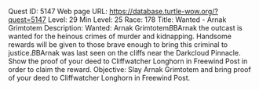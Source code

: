 Quest ID: 5147
Web page URL: https://database.turtle-wow.org/?quest=5147
Level: 29
Min Level: 25
Race: 178
Title: Wanted - Arnak Grimtotem
Description: Wanted: Arnak Grimtotem$B$BArnak the outcast is wanted for the heinous crimes of murder and kidnapping. Handsome rewards will be given to those brave enough to bring this criminal to justice.$B$BArnak was last seen on the cliffs near the Darkcloud Pinnacle. Show the proof of your deed to Cliffwatcher Longhorn in Freewind Post in order to claim the reward.
Objective: Slay Arnak Grimtotem and bring proof of your deed to Cliffwatcher Longhorn in Freewind Post.
